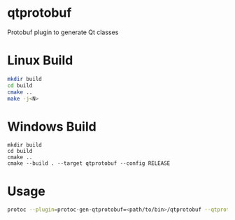 # qtprotobuf

Protobuf plugin to generate Qt classes

# Linux Build

```bash
mkdir build
cd build
cmake ..
make -j<N>
```

# Windows Build

```Windows Qt command line
mkdir build
cd build
cmake ..
cmake --build . --target qtprotobuf --config RELEASE
```

# Usage

```bash
protoc --plugin=protoc-gen-qtprotobuf=<path/to/bin>/qtprotobuf --qtprotobuf_out=<output_dir> <protofile>.proto
```
